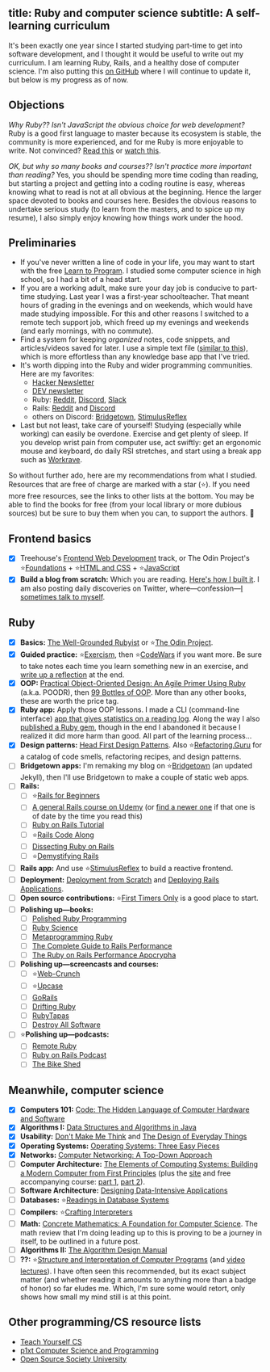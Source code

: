 title: Ruby and computer science
subtitle: A self-learning curriculum
---

It's been exactly one year since I started studying part-time to get into software development, and I thought it would be useful to write out my curriculum. I am learning Ruby, Rails, and a healthy dose of computer science. I'm also putting this [on GitHub](https://github.com/fpsvogel/learn-ruby-and-cs) where I will continue to update it, but below is my progress as of now.

## Objections

*Why Ruby?? Isn't JavaScript the obvious choice for web development?* Ruby is a good first language to master because its ecosystem is stable, the community is more experienced, and for me Ruby is more enjoyable to write. Not convinced? [Read this](https://medium.com/learn-love-code/why-teach-ruby-bac8416c77ba) or [watch this](https://youtu.be/IlVfHG-pAag?t=1534).

*OK, but why so many books and courses?? Isn't practice more important than reading?* Yes, you should be spending more time coding than reading, but starting a project and getting into a coding routine is easy, whereas knowing what to read is not at all obvious at the beginning. Hence the larger space devoted to books and courses here. Besides the obvious reasons to undertake serious study (to learn from the masters, and to spice up my resume), I also simply enjoy knowing how things work under the hood.

## Preliminaries

- If you've never written a line of code in your life, you may want to start with the free [Learn to Program](https://pine.fm/LearnToProgram/). I studied some computer science in high school, so I had a bit of a head start.
- If you are a working adult, make sure your day job is conducive to part-time studying. Last year I was a first-year schoolteacher. That meant hours of grading in the evenings and on weekends, which would have made studying impossible. For this and other reasons I switched to a remote tech support job, which freed up my evenings and weekends (and early mornings, with no commute).
- Find a system for keeping *organized* notes, code snippets, and articles/videos saved for later. I use a simple text file ([similar to this](https://illdoitlater.xyz/t/plaintext)), which is more effortless than any knowledge base app that I've tried.
- It's worth dipping into the Ruby and wider programming communities. Here are my favorites:
  - [Hacker Newsletter](https://hackernewsletter.com/)
  - [DEV newsletter](https://dev.to/t/newsletter)
  - Ruby: [Reddit](https://www.reddit.com/r/ruby), [Discord](https://discord.gg/tSFdeuVfpc), [Slack](https://www.rubyonrails.link/)
  - Rails: [Reddit](https://www.reddit.com/r/rails) and [Discord](https://discord.gg/AuDNwjsyfm)
  - others on Discord: [Bridgetown](https://discord.gg/Cugms94QFM), [StimulusReflex](https://discord.com/invite/stimulus-reflex)
- Last but not least, take care of yourself! Studying (especially while working) can easily be overdone. Exercise and get plenty of sleep. If you develop wrist pain from computer use, act swiftly: get an ergonomic mouse and keyboard, do daily RSI stretches, and start using a break app such as [Workrave](https://workrave.org/).

So without further ado, here are my recommendations from what I studied. Resources that are free of charge are marked with a star (⭐). If you need more free resources, see the links to other lists at the bottom. You may be able to find the books for free (from your local library or more dubious sources) but be sure to buy them when you can, to support the authors. 🙂

## Frontend basics

- [x] Treehouse's [Frontend Web Development](https://teamtreehouse.com/tracks/front-end-web-development) track, or The Odin Project's ⭐[Foundations](https://www.theodinproject.com/paths/foundations/courses/foundations) + ⭐[HTML and CSS](https://www.theodinproject.com/paths/full-stack-ruby-on-rails/courses/html-and-css) + ⭐[JavaScript](https://www.theodinproject.com/paths/full-stack-ruby-on-rails/courses/javascript)
- [x] **Build a blog from scratch:** Which you are reading. [Here's how I built it](/posts/2020-07-23-zs). I am also posting daily discoveries on Twitter, where—confession—[I sometimes talk to myself](https://twitter.com/fpsvogel/status/1389915714098802692).

## Ruby

- [x] **Basics:** [The Well-Grounded Rubyist](https://www.manning.com/books/the-well-grounded-rubyist-third-edition) or ⭐[The Odin Project](https://www.theodinproject.com/courses/ruby-programming).
- [x] **Guided practice:** ⭐[Exercism](https://exercism.io/my/tracks/ruby), then ⭐[CodeWars](https://www.codewars.com) if you want more. Be sure to take notes each time you learn something new in an exercise, and [write up a reflection](/posts/2020-11-03-exercism-ruby) at the end.
- [x] **OOP:** [Practical Object-Oriented Design: An Agile Primer Using Ruby](https://www.poodr.com) (a.k.a. POODR), then [99 Bottles of OOP](https://sandimetz.com/99bottles-sample-ruby). More than any other books, these are worth the price tag.
- [x] **Ruby app:** Apply those OOP lessons. I made a CLI (command-line interface) [app that gives statistics on a reading log](/posts/2021-05-19-my-first-ruby-app-lessons-learned). Along the way I also [published a Ruby gem](/posts/2020-12-21-ruby-functional-programming), though in the end I abandoned it because I realized it did more harm than good. All part of the learning process…
- [x] **Design patterns:** [Head First Design Patterns](https://www.oreilly.com/library/view/head-first-design/9781492077992/). Also ⭐[Refactoring.Guru](https://refactoring.guru/) for a catalog of code smells, refactoring recipes, and design patterns.
- [ ] **Bridgetown apps:** I'm remaking my blog on ⭐[Bridgetown](https://github.com/bridgetownrb/bridgetown) (an updated Jekyll), then I'll use Bridgetown to make a couple of static web apps.
- [ ] **Rails:**
  - [ ] ⭐[Rails for Beginners](https://gorails.com/series/rails-for-beginners)
  - [ ] [A general Rails course on Udemy](https://www.udemy.com/course/ruby-on-rails-6-learn-20-gems-build-an-e-learning-platform/) (or [find a newer one](https://www.udemy.com/courses/search/?duration=extraLong&q=ruby+on+rails&ratings=4.0&sort=newest&src=ukw) if that one is of date by the time you read this)
  - [ ] [Ruby on Rails Tutorial](https://www.railstutorial.org)
  - [ ] ⭐[Rails Code Along](https://www.railscodealong.com/)
  - [ ] [Dissecting Ruby on Rails](https://www.udemy.com/course/professional-rails-5-development-course/)
  - [ ] ⭐[Demystifying Rails](https://launchschool.com/books/demystifying_rails)
- [ ] **Rails app:** And use ⭐[StimulusReflex](https://docs.stimulusreflex.com/) to build a reactive frontend.
- [ ] **Deployment:** [Deployment from Scratch](https://deploymentfromscratch.com/) and [Deploying Rails Applications](https://leanpub.com/deploying_rails_applications).
- [ ] **Open source contributions:** ⭐[First Timers Only](https://www.firsttimersonly.com/) is a good place to start.
- [ ] **Polishing up—books:**
  - [ ] [Polished Ruby Programming](https://www.packtpub.com/product/polished-ruby-programming/9781801072724)
  - [ ] [Ruby Science](https://github.com/thoughtbot/ruby-science)
  - [ ] [Metaprogramming Ruby](https://pragprog.com/titles/ppmetr2/metaprogramming-ruby-2/)
  - [ ] [The Complete Guide to Rails Performance](https://www.railsspeed.com/)
  - [ ] [The Ruby on Rails Performance Apocrypha](https://www.speedshop.co/2021/01/14/announcing-apocrypha.html)
- [ ] **Polishing up—screencasts and courses:**
  - [ ] ⭐[Web-Crunch](https://web-crunch.com/collections)
  - [ ] ⭐[Upcase](https://thoughtbot.com/blog/announcing-upcase-is-free)
  - [ ] [GoRails](https://gorails.com)
  - [ ] [Drifting Ruby](https://www.driftingruby.com/)
  - [ ] [RubyTapas](https://www.rubytapas.com/)
  - [ ] [Destroy All Software](https://www.destroyallsoftware.com/screencasts/catalog)
- [ ] ⭐**Polishing up—podcasts:**
  - [ ] [Remote Ruby](https://remoteruby.transistor.fm/episodes)
  - [ ] [Ruby on Rails Podcast](https://5by5.tv/rubyonrails)
  - [ ] [The Bike Shed](https://www.bikeshed.fm/)

## Meanwhile, computer science

- [x] **Computers 101:** [Code: The Hidden Language of Computer Hardware and Software](https://www.charlespetzold.com/code/)
- [x] **Algorithms I:** [Data Structures and Algorithms in Java](https://www.amazon.com/Data-Structures-Algorithms-Java-2nd/dp/0672324539)
- [x] **Usability:** [Don't Make Me Think](https://sensible.com/dont-make-me-think/) and [The Design of Everyday Things](https://www.nngroup.com/books/design-everyday-things-revised/)
- [x] **Operating Systems:** [Operating Systems: Three Easy Pieces](http://pages.cs.wisc.edu/~remzi/OSTEP/)
- [x] **Networks:** [Computer Networking: A Top-Down Approach](https://gaia.cs.umass.edu/kurose_ross/eighth.htm)
- [ ] **Computer Architecture:** [The Elements of Computing Systems: Building a Modern Computer from First Principles](https://mitpress.mit.edu/books/elements-computing-systems-second-edition) (plus the [site](https://www.nand2tetris.org/) and free accompanying course: [part 1](https://www.coursera.org/learn/build-a-computer), [part 2](https://www.coursera.org/learn/nand2tetris2)).
- [ ] **Software Architecture:** [Designing Data-Intensive Applications](https://www.oreilly.com/library/view/designing-data-intensive-applications/9781491903063/)
- [ ] **Databases:** ⭐[Readings in Database Systems](http://www.redbook.io/)
- [ ] **Compilers:** ⭐[Crafting Interpreters](https://craftinginterpreters.com/)
- [ ] **Math:** [Concrete Mathematics: A Foundation for Computer Science](https://www-cs-faculty.stanford.edu/~knuth/gkp.html). The math review that I'm doing leading up to this is proving to be a journey in itself, to be outlined in a future post.
- [ ] **Algorithms II:** [The Algorithm Design Manual](https://www.algorist.com/)
- [ ] **??:** ⭐[Structure and Interpretation of Computer Programs](https://sarabander.github.io/sicp/html/index.xhtml) (and [video lectures](https://ocw.mit.edu/courses/electrical-engineering-and-computer-science/6-001-structure-and-interpretation-of-computer-programs-spring-2005/video-lectures/)). I have often seen this recommended, but its exact subject matter (and whether reading it amounts to anything more than a badge of honor) so far eludes me. Which, I'm sure some would retort, only shows how small my mind still is at this point.

## Other programming/CS resource lists

- [Teach Yourself CS](https://teachyourselfcs.com/)
- [p1xt Computer Science and Programming](https://github.com/P1xt/p1xt-guides)
- [Open Source Society University](https://github.com/ossu/computer-science)